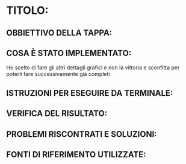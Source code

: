# TITOLO: 

## OBBIETTIVO DELLA TAPPA: 

## COSA È STATO IMPLEMENTATO: 
Ho scelto di fare gli altri dettagli grafici e non la vittoria e sconfitta per poterli fare successivamente già completi

## ISTRUZIONI PER ESEGUIRE DA TERMINALE: 

## VERIFICA DEL RISULTATO: 

## PROBLEMI RISCONTRATI E SOLUZIONI: 

## FONTI DI RIFERIMENTO UTILIZZATE: 
